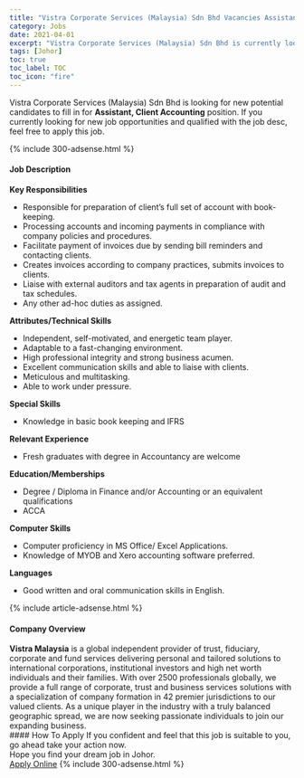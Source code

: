 ```yaml
---
title: "Vistra Corporate Services (Malaysia) Sdn Bhd Vacancies Assistant, Client Accounting" 
category: Jobs 
date: 2021-04-01 
excerpt: "Vistra Corporate Services (Malaysia) Sdn Bhd is currently looking for suitable person to fill in the Assistant, Client Accounting which based in Johor" 
tags: [Johor] 
toc: true 
toc_label: TOC 
toc_icon: "fire" 
--- 
```


<p>Vistra Corporate Services (Malaysia) Sdn Bhd is looking for new potential candidates to fill in for <b>Assistant, Client Accounting</b> position. If you currently looking for new job opportunities and qualified with the job desc, feel free to apply this job.
</p>{% include 300-adsense.html %} 
<div><div><h4>Job Description</h4></div><div><div><span><div><p><strong>Key Responsibilities</strong></p><ul><li>Responsible for preparation of client&#8217;s full set of account with book-keeping.</li><li>Processing accounts and incoming payments in compliance with company policies and procedures.</li><li>Facilitate payment of invoices due by sending bill reminders and contacting clients.</li><li>Creates invoices according to company practices, submits invoices to clients.</li><li>Liaise with external auditors and tax agents in preparation of audit and tax schedules.</li><li><span>Any other ad-hoc duties as assigned.</span></li></ul><p><strong>Attributes/</strong><strong>Technical Skills</strong></p><ul><li>Independent, self-motivated, and energetic team player.</li><li>Adaptable to a fast-changing environment.</li><li>High professional integrity and strong business acumen.</li><li>Excellent communication skills and able to liaise with clients.</li><li>Meticulous and multitasking.</li><li><span>Able to work under pressure.&#160;&#160;&#160;</span></li></ul><p><strong>Special Skills</strong></p><ul><li>Knowledge in basic book keeping and IFRS</li></ul><p><strong>Relevant Experience</strong></p><ul><li>Fresh graduates with degree in Accountancy are welcome</li></ul><p><strong>Education/</strong><strong>Memberships</strong></p><ul><li>Degree / Diploma in Finance and/or Accounting or an equivalent qualifications</li><li>ACCA</li></ul><p><strong>Computer Skills</strong></p><ul><li>Computer proficiency in MS Office/ Excel Applications.</li><li><span>Knowledge of MYOB and Xero accounting software preferred.</span></li></ul><p><strong>Languages</strong></p><ul><li>Good written and oral communication skills in English.</li></ul></div></span></div></div></div> 
{% include article-adsense.html %} 
<div><div><h4>Company Overview</h4></div><div><div><span><div><div><strong>Vistra Malaysia</strong> is a global independent provider of trust, fiduciary, corporate and fund services delivering personal and tailored solutions to international corporations, institutional investors and high net worth individuals and their families. With over 2500 professionals globally, we provide a full range of corporate, trust and business services solutions with a specialization of company formation in 42 premier jurisdictions to our valued clients. As a unique player in the industry with a truly balanced geographic spread, we are now seeking passionate individuals to join our expanding business.</div></div></span></div></div></div> 
#### How To Apply 
If you confident and feel that this job is suitable to you, go ahead take your action now. <br/> 
Hope you find your dream job in Johor. <br/> 
<a href="https://www.jobstreet.com.my/en/job/assistant-client-accounting-4522518?jobId=jobstreet-my-job-4522518&" class="btn btn--info" target="_blank" rel="nofollow noopenner">Apply Online</a> 
{% include 300-adsense.html %} 
